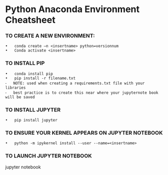 Python Anaconda Environment Cheatsheet<a name="TOP"></a>
===================

### TO CREATE A NEW ENVIRONMENT:
	•	conda create —n <insertname> python=versionnum
	•	Conda activate <insertname>

### TO INSTALL PIP
	•	conda install pip
	•	pip install -r filename.txt 
	⁃	NOTE: used when creating a requirements.txt file with your libraries
	⁃	best practice is to create this near where your jupyternote book will be saved

### TO INSTALL JUPYTER
	•	pip install jupyter

### TO ENSURE YOUR KERNEL APPEARS ON JUPYTER NOTEBOOK
	•	python -m ipykernel install --user --name=<insertname>

### TO LAUNCH JUPYTER NOTEBOOK
jupyter notebook
 
